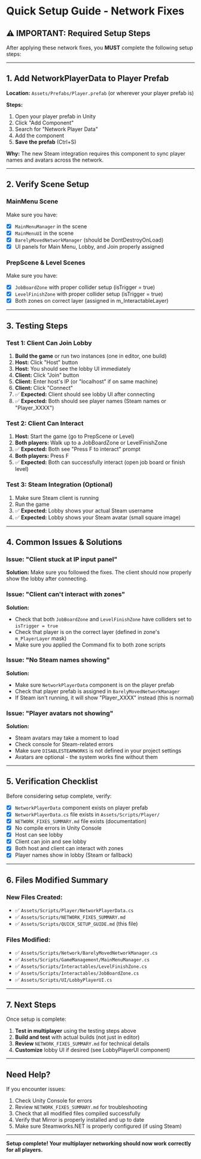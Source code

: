 # Quick Setup Guide - Network Fixes

## ⚠️ IMPORTANT: Required Setup Steps

After applying these network fixes, you **MUST** complete the following setup steps:

---

## 1. Add NetworkPlayerData to Player Prefab

**Location:** `Assets/Prefabs/Player.prefab` (or wherever your player prefab is)

**Steps:**
1. Open your player prefab in Unity
2. Click "Add Component"
3. Search for "Network Player Data"
4. Add the component
5. **Save the prefab** (Ctrl+S)

**Why:** The new Steam integration requires this component to sync player names and avatars across the network.

---

## 2. Verify Scene Setup

### MainMenu Scene
Make sure you have:
- [x] `MainMenuManager` in the scene
- [x] `MainMenuUI` in the scene
- [x] `BarelyMovedNetworkManager` (should be DontDestroyOnLoad)
- [x] UI panels for Main Menu, Lobby, and Join properly assigned

### PrepScene & Level Scenes
Make sure you have:
- [x] `JobBoardZone` with proper collider setup (isTrigger = true)
- [x] `LevelFinishZone` with proper collider setup (isTrigger = true)
- [x] Both zones on correct layer (assigned in m_InteractableLayer)

---

## 3. Testing Steps

### Test 1: Client Can Join Lobby
1. **Build the game** or run two instances (one in editor, one build)
2. **Host:** Click "Host" button
3. **Host:** You should see the lobby UI immediately
4. **Client:** Click "Join" button
5. **Client:** Enter host's IP (or "localhost" if on same machine)
6. **Client:** Click "Connect"
7. ✅ **Expected:** Client should see lobby UI after connecting
8. ✅ **Expected:** Both should see player names (Steam names or "Player_XXXX")

### Test 2: Client Can Interact
1. **Host:** Start the game (go to PrepScene or Level)
2. **Both players:** Walk up to a JobBoardZone or LevelFinishZone
3. ✅ **Expected:** Both see "Press F to interact" prompt
4. **Both players:** Press F
5. ✅ **Expected:** Both can successfully interact (open job board or finish level)

### Test 3: Steam Integration (Optional)
1. Make sure Steam client is running
2. Run the game
3. ✅ **Expected:** Lobby shows your actual Steam username
4. ✅ **Expected:** Lobby shows your Steam avatar (small square image)

---

## 4. Common Issues & Solutions

### Issue: "Client stuck at IP input panel"
**Solution:** Make sure you followed the fixes. The client should now properly show the lobby after connecting.

### Issue: "Client can't interact with zones"
**Solution:** 
- Check that both `JobBoardZone` and `LevelFinishZone` have colliders set to `isTrigger = true`
- Check that player is on the correct layer (defined in zone's `m_PlayerLayer` mask)
- Make sure you applied the Command fix to both zone scripts

### Issue: "No Steam names showing"
**Solution:**
- Make sure `NetworkPlayerData` component is on the player prefab
- Check that player prefab is assigned in `BarelyMovedNetworkManager`
- If Steam isn't running, it will show "Player_XXXX" instead (this is normal)

### Issue: "Player avatars not showing"
**Solution:**
- Steam avatars may take a moment to load
- Check console for Steam-related errors
- Make sure `DISABLESTEAMWORKS` is not defined in your project settings
- Avatars are optional - the system works fine without them

---

## 5. Verification Checklist

Before considering setup complete, verify:

- [x] `NetworkPlayerData` component exists on player prefab
- [x] `NetworkPlayerData.cs` file exists in `Assets/Scripts/Player/`
- [x] `NETWORK_FIXES_SUMMARY.md` file exists (documentation)
- [x] No compile errors in Unity Console
- [x] Host can see lobby
- [x] Client can join and see lobby
- [x] Both host and client can interact with zones
- [x] Player names show in lobby (Steam or fallback)

---

## 6. Files Modified Summary

### New Files Created:
- ✅ `Assets/Scripts/Player/NetworkPlayerData.cs`
- ✅ `Assets/Scripts/NETWORK_FIXES_SUMMARY.md`
- ✅ `Assets/Scripts/QUICK_SETUP_GUIDE.md` (this file)

### Files Modified:
- ✅ `Assets/Scripts/Network/BarelyMovedNetworkManager.cs`
- ✅ `Assets/Scripts/GameManagement/MainMenuManager.cs`
- ✅ `Assets/Scripts/Interactables/LevelFinishZone.cs`
- ✅ `Assets/Scripts/Interactables/JobBoardZone.cs`
- ✅ `Assets/Scripts/UI/LobbyPlayerUI.cs`

---

## 7. Next Steps

Once setup is complete:

1. **Test in multiplayer** using the testing steps above
2. **Build and test** with actual builds (not just in editor)
3. **Review** `NETWORK_FIXES_SUMMARY.md` for technical details
4. **Customize** lobby UI if desired (see LobbyPlayerUI component)

---

## Need Help?

If you encounter issues:

1. Check Unity Console for errors
2. Review `NETWORK_FIXES_SUMMARY.md` for troubleshooting
3. Check that all modified files compiled successfully
4. Verify that Mirror is properly installed and up to date
5. Make sure Steamworks.NET is properly configured (if using Steam)

---

**Setup complete! Your multiplayer networking should now work correctly for all players.**


